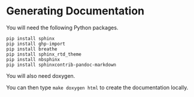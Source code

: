 Generating Documentation
========================

You will need the following Python packages.

``` {.sourceCode .bash}
pip install sphinx
pip install ghp-import
pip install breathe
pip install sphinx_rtd_theme
pip install nbsphinx
pip install sphinxcontrib-pandoc-markdown
```

You will also need doxygen.

You can then type `make doxygen html` to create the documentation
locally.
